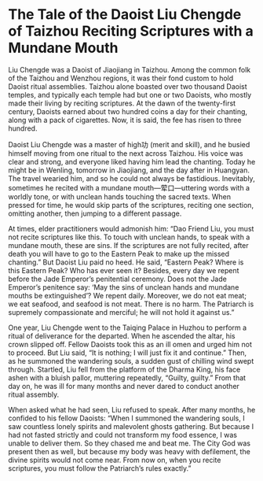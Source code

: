 # The Tale of the Daoist Liu Chengde of Taizhou Reciting Scriptures with a Mundane Mouth

Liu Chengde was a Daoist of Jiaojiang in Taizhou. Among the common folk of the Taizhou and Wenzhou regions, it was their fond custom to hold Daoist ritual assemblies. Taizhou alone boasted over two thousand Daoist temples, and typically each temple had but one or two Daoists, who mostly made their living by reciting scriptures. At the dawn of the twenty-first century, Daoists earned about two hundred coins a day for their chanting, along with a pack of cigarettes. Now, it is said, the fee has risen to three hundred.

Daoist Liu Chengde was a master of high功 (merit and skill), and he busied himself moving from one ritual to the next across Taizhou. His voice was clear and strong, and everyone liked having him lead the chanting. Today he might be in Wenling, tomorrow in Jiaojiang, and the day after in Huangyan. The travel wearied him, and so he could not always be fastidious. Inevitably, sometimes he recited with a mundane mouth—荤口—uttering words with a worldly tone, or with unclean hands touching the sacred texts. When pressed for time, he would skip parts of the scriptures, reciting one section, omitting another, then jumping to a different passage.

At times, elder practitioners would admonish him: “Dao Friend Liu, you must not recite scriptures like this. To touch with unclean hands, to speak with a mundane mouth, these are sins. If the scriptures are not fully recited, after death you will have to go to the Eastern Peak to make up the missed chanting.” But Daoist Liu paid no heed. He said, “Eastern Peak? Where is this Eastern Peak? Who has ever seen it? Besides, every day we repent before the Jade Emperor’s penitential ceremony. Does not the Jade Emperor’s penitence say: ‘May the sins of unclean hands and mundane mouths be extinguished’? We repent daily. Moreover, we do not eat meat; we eat seafood, and seafood is not meat. There is no harm. The Patriarch is supremely compassionate and merciful; he will not hold it against us.”

One year, Liu Chengde went to the Taiqing Palace in Huzhou to perform a ritual of deliverance for the departed. When he ascended the altar, his crown slipped off. Fellow Daoists took this as an ill omen and urged him not to proceed. But Liu said, “It is nothing; I will just fix it and continue.” Then, as he summoned the wandering souls, a sudden gust of chilling wind swept through. Startled, Liu fell from the platform of the Dharma King, his face ashen with a bluish pallor, muttering repeatedly, “Guilty, guilty.” From that day on, he was ill for many months and never dared to conduct another ritual assembly.

When asked what he had seen, Liu refused to speak. After many months, he confided to his fellow Daoists: “When I summoned the wandering souls, I saw countless lonely spirits and malevolent ghosts gathering. But because I had not fasted strictly and could not transform my food essence, I was unable to deliver them. So they chased me and beat me. The City God was present then as well, but because my body was heavy with defilement, the divine spirits would not come near. From now on, when you recite scriptures, you must follow the Patriarch’s rules exactly.”